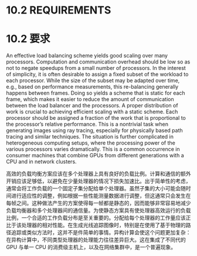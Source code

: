 # 10.2 REQUIREMENTS
# 10.2 要求

An effective load balancing scheme yields good scaling over many processors. Computation and communication overhead should be low so as not to negate speedups from a small number of processors. In the interest of simplicity, it is often desirable to assign a fixed subset of the workload to each processor. While the size of the subset may be adapted over time, e.g., based on performance measurements, this re-balancing generally happens between frames. Doing so yields a scheme that is static for each frame, which makes it easier to reduce the amount of communication between the load balancer and the processors. A proper distribution of work is crucial to achieving efficient scaling with a static scheme. Each processor should be assigned a fraction of the work that is proportional to the processor’s relative performance. This is a nontrivial task when generating images using ray tracing, especially for physically based path tracing and similar techniques. The situation is further complicated in heterogeneous computing setups, where the processing power of the various processors varies dramatically. This is a common occurrence in consumer machines that combine GPUs from different generations with a CPU and in network clusters.

高效的负载均衡方案应该在多个处理器上具有良好的负载比例。计算和通信的额外开销应该足够低，以避免在少量处理器的情况下损失加速比。出于简单性的考虑，通常会将工作负载的一个固定子集分配给单个处理器。虽然子集的大小可能会随时间进行适应性的调整，例如根据一些性能测量数据进行调整，但这通常只会发生在每帧之间。这种做法产生的方案使得每一帧都是静态的，因而能够非常容易地减少负载均衡器和多个处理器间的通信量。为使静态方案具有使处理器高效运行的负载比例，一个合适的工作负载分布是至关重要的。分配给每个处理器的工作量应该正比于该处理器的相对性能。在生成光线追踪图像时，特别是在使用了基于物理的路径追踪或类似方法时，这并不是件简单的事情。异构计算会使这个问题更加复杂：在异构计算中，不同类型处理器的处理能力往往差异巨大。这在集成了不同代的 GPU 与单一 CPU 的消费级主机上，以及在网络集群中，是一个普遍现象。
